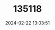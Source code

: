 ---
title: "135118"
category: "Geothelphusa eurysoma"
draft: false
date: 2024-02-22 13:03:51
languages:
  English: ["Wide-taek Crab"]
---
